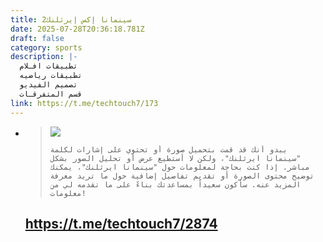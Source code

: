 ```yaml
---
title: 2سينمانا إكس إيرثلنك
date: 2025-07-28T20:36:18.781Z
draft: false
category: sports
description: |-
  تطبيقات افـلام
  تطبيقات رياضيه
  تصميم الفيديو
  قسم المتفرقـات
link: https://t.me/techtouch7/173
---
```

* > ![](/images/uploads/1000109398.jpg)
  >
  >
  >
  > ```
  > يبدو أنك قد قمت بتحميل صورة أو تحتوي على إشارات لكلمة "سينمانا ايرثلنك"، ولكن لا أستطيع عرض أو تحليل الصور بشكل مباشر. إذا كنت بحاجة لمعلومات حول "سينمانا ايرثلنك"، يمكنك توضيح محتوى الصورة أو تقديم تفاصيل إضافية حول ما تريد معرفة المزيد عنه. سأكون سعيداً بمساعدتك بناءً على ما تقدمه لي من معلومات!
  > ```

  ## <https://t.me/techtouch7/2874>